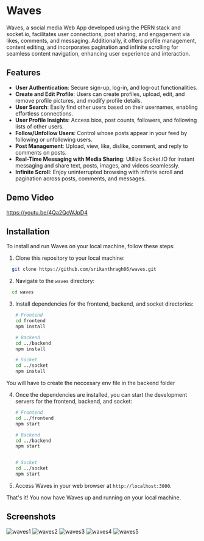 # Waves

Waves, a social media Web App developed using the PERN stack and socket.io, facilitates user connections, post sharing, and engagement via likes, comments, and messaging. Additionally, it offers profile management, content editing, and incorporates pagination and infinite scrolling for seamless content navigation, enhancing user experience and interaction.

## Features

-   **User Authentication**: Secure sign-up, log-in, and log-out functionalities.
-   **Create and Edit Profile**: Users can create profiles, upload, edit, and remove profile pictures, and modify profile details.
-   **User Search**: Easily find other users based on their usernames, enabling effortless connections.
-   **User Profile Insights**: Access bios, post counts, followers, and following lists of other users.
-   **Follow/Unfollow Users**: Control whose posts appear in your feed by following or unfollowing users.
-   **Post Management**: Upload, view, like, dislike, comment, and reply to comments on posts.
-   **Real-Time Messaging with Media Sharing**: Utilize Socket.IO for instant messaging and share text, posts, images, and videos seamlessly.
-   **Infinite Scroll**: Enjoy uninterrupted browsing with infinite scroll and pagination across posts, comments, and messages.


## Demo Video

https://youtu.be/4Qa2QcWJpD4


## Installation

To install and run Waves on your local machine, follow these steps:

1. Clone this repository to your local machine:

```bash
  git clone https://github.com/srikanthragh06/waves.git
```

2. Navigate to the `waves` directory:

```bash
  cd waves
```

3. Install dependencies for the frontend, backend, and socket directories:

    ```bash
    # Frontend
    cd frontend
    npm install

    # Backend
    cd ../backend
    npm install

    # Socket
    cd ../socket
    npm install
    ```

You will have to create the neccesary env file in the backend folder

4. Once the dependencies are installed, you can start the development servers for the frontend, backend, and socket:

    ```bash
    # Frontend
    cd ../frontend
    npm start

    # Backend
    cd ../backend
    npm start


    # Socket
    cd ../socket
    npm start
    ```

5. Access Waves in your web browser at `http://localhost:3000`.

That's it! You now have Waves up and running on your local machine.

## Screenshots

![waves1](https://github.com/srikanthragh06/waves/assets/58130397/edd4b3f5-2576-4504-997a-6227791f2d76)
![waves2](https://github.com/srikanthragh06/waves/assets/58130397/d2f8f25d-5f5e-4ced-b0c3-7741d1ce1d2e)
![waves3](https://github.com/srikanthragh06/waves/assets/58130397/9c1ab551-37d0-49e7-bab9-8776cec7cf05)
![waves4](https://github.com/srikanthragh06/waves/assets/58130397/60a34750-9eb9-4586-aeed-c263faf57d0b)
![waves5](https://github.com/srikanthragh06/waves/assets/58130397/a02ebeb6-aafb-4b6d-9fb8-1254637b3149)
